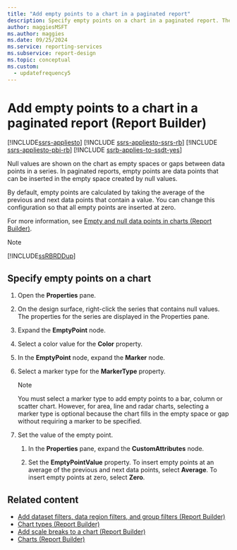 ```yaml
---
title: "Add empty points to a chart in a paginated report"
description: Specify empty points on a chart in a paginated report. These points are calculated in Report Builder by taking the average of the previous and next data points that contain a value.
author: maggiesMSFT
ms.author: maggies
ms.date: 09/25/2024
ms.service: reporting-services
ms.subservice: report-design
ms.topic: conceptual
ms.custom:
  - updatefrequency5
---
```

# Add empty points to a chart in a paginated report (Report Builder)

[!INCLUDE[ssrs-appliesto](../../includes/ssrs-appliesto.md)] [!INCLUDE [ssrs-appliesto-ssrs-rb](../../includes/ssrs-appliesto-ssrs-rb.md)] [!INCLUDE [ssrs-appliesto-pbi-rb](../../includes/ssrs-appliesto-pbi-rb.md)] [!INCLUDE [ssrb-applies-to-ssdt-yes](../../includes/ssrb-applies-to-ssdt-yes.md)]

Null values are shown on the chart as empty spaces or gaps between data points in a series. In paginated reports, empty points are data points that can be inserted in the empty space created by null values.  
  
 By default, empty points are calculated by taking the average of the previous and next data points that contain a value. You can change this configuration so that all empty points are inserted at zero.  
  
 For more information, see [Empty and null data points in charts &#40;Report Builder&#41;](../../reporting-services/report-design/empty-and-null-data-points-in-charts-report-builder-and-ssrs.md).  
  
> [!NOTE]  
>  [!INCLUDE[ssRBRDDup](../../includes/ssrbrddup-md.md)]  
  
## Specify empty points on a chart  
  
1.  Open the **Properties** pane.  
  
1.  On the design surface, right-click the series that contains null values. The properties for the series are displayed in the Properties pane.  
  
1.  Expand the **EmptyPoint** node.  
  
1.  Select a color value for the **Color** property.  
  
1.  In the **EmptyPoint** node, expand the **Marker** node.  
  
1.  Select a marker type for the **MarkerType** property.  
  
    > [!NOTE]  
    >  You must select a marker type to add empty points to a bar, column or scatter chart. However, for area, line and radar charts, selecting a marker type is optional because the chart fills in the empty space or gap without requiring a marker to be specified.  
  
1.  Set the value of the empty point.  
  
    1.  In the **Properties** pane, expand the **CustomAttributes** node.  
  
    1.  Set the **EmptyPointValue** property. To insert empty points at an average of the previous and next data points, select **Average**. To insert empty points at zero, select **Zero**.  
  
## Related content

- [Add dataset filters, data region filters, and group filters &#40;Report Builder&#41;](../../reporting-services/report-design/add-dataset-filters-data-region-filters-and-group-filters.md)
- [Chart types &#40;Report Builder&#41;](../../reporting-services/report-design/chart-types-report-builder-and-ssrs.md)
- [Add scale breaks to a chart &#40;Report Builder&#41;](../../reporting-services/report-design/add-scale-breaks-to-a-chart-report-builder-and-ssrs.md)
- [Charts &#40;Report Builder&#41;](../../reporting-services/report-design/charts-report-builder-and-ssrs.md)
